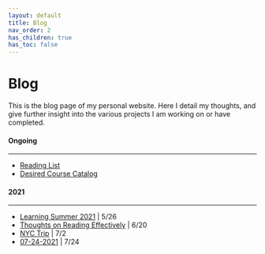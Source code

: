 ```yaml
---
layout: default
title: Blog
nav_order: 2
has_children: true
has_toc: false
---
```

# Blog

This is the blog page of my personal website. Here I detail my thoughts, and give further insight into the various projects I am working on or have completed.

#### Ongoing
***
- [Reading List](blog/Reading_List.md)
- [Desired Course Catalog](blog/articles/Desired_Course_Catalog.md)

#### 2021
***
- [Learning Summer 2021](blog/articles/Learning_Summer_2021.md) | 5/26
- [Thoughts on Reading Effectively](blog/articles/Factors_For_Effective_Reading.md) | 6/20
- [NYC Trip](blog/articles/NYC_Trip_2021.md) | 7/2
- [07-24-2021](blog/articles/07-24-2021.md) | 7/24
